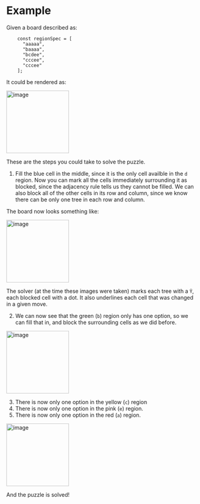 # Example

Given a board described as:

```
    const regionSpec = [
      "aaaaa",
      "baaaa",
      "bcdee",
      "cccee",
      "cccee"
    ];
```

It could be rendered as:

<img width="164" alt="image" src="https://user-images.githubusercontent.com/81455/150269926-47d88016-2779-4bef-8192-5e2c2ff9c826.png">

These are the steps you could take to solve the puzzle.

1) Fill the blue cell in the middle, since it is the only cell availble in the `d` region.
Now you can mark all the cells immediately surrounding it as blocked, since the adjacency
rule tells us they cannot be filled. We can also block all of the other cells in its row
and column, since we know there can be only one tree in each row and column.

The board now looks something like:

<img width="164" alt="image" src="https://user-images.githubusercontent.com/81455/150270205-96a78a64-56d8-4f59-b2c1-349e4b60b178.png">

The solver (at the time these images were taken) marks each tree with a `Ÿ`, each blocked cell with a dot.
It also underlines each cell that was changed in a given move.

2) We can now see that the green (`b`) region only has one option, so we can fill that in, and block the surrounding cells as we did before.

<img width="164" alt="image" src="https://user-images.githubusercontent.com/81455/150270375-d346eb66-eee0-4d10-bfdb-f8ddf3b5ccf5.png">

3) There is now only one option in the yellow (`c`) region
4) There is now only one option in the pink (`e`) region.
5) There is now only one option in the red (`a`) region.

<img width="164" alt="image" src="https://user-images.githubusercontent.com/81455/150270560-f61dc484-3d0b-4566-8754-1323bcb54079.png">

And the puzzle is solved!
